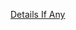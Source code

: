 [Details If Any](https://github.com/deathbybandaid/piholeparser/blob/master/RecentRunLogs/parsingscripts/AdguardDNS.md)

